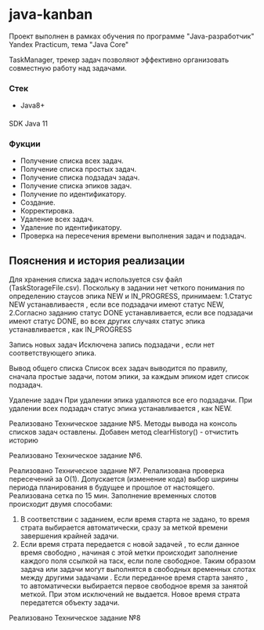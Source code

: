# java-kanban
Проект выполнен в рамках обучения по программе "Java-разработчик" Yandex Practicum, тема "Java Core"

TaskManager, трекер задач позволяют эффективно организовать совместную работу над задачами.

### Стек
* Java8+
####
SDK Java 11

### Фукции

* Получение списка всех задач.
* Получение списка простых задач.
* Получение списка подзадач задач.
* Получение списка эпиков задач.
* Получение по идентификатору.
* Создание.
* Корректировка.
* Удаление всех задач.
* Удаление по идентификатору.
* Проверка на пересечения времени выполнения задач и подзадач.



## Пояснения и история реализации
Для хранения списка задач используется csv файл (TaskStorageFile.csv). 
Поскольку в задании нет четкого понимания по определению стаусов эпика NEW и IN_PROGRESS, принимаем:
1.Cтатус NEW устанавливаестя , если все подзадачи имеют статус NEW,
2.Cогласно заданию статус DONE устанавливается, если все подзадачи имеют статус DONE, во всех других случаях статус эпика устанавливается , как IN_PROGRESS

Запись новых задач
Исключена запись подзадачи , если нет соответствующего эпика. 

Вывод общего списка
Список всех задач выводится по правилу, сначала простые задачи, потом эпики,
за каждым эпиком идет список подзадач. 

Удаление задач
При удалении эпика удаляются все его подзадачи.
При удалении всех подзадач статус эпика устанавливается , как NEW.

Реализовано Техническое задание №5. Методы вывода на консоль списков задач оставлены.
Добавен метод clearHistory() - отчистить историю

Реализовано Техническое задание №6.

Реализовано Техническое задание №7. Релализована проверка пересечений за O(1).
Допускается (изменение кода) выбор ширины периода планирования в будущее и прошлое от настоящего. 
Реализована сетка по 15 мин. Заполнение временных слотов происходит двумя способами:
1. В соответствии с заданием, если время старта не задано, то время страта выбирается автоматически, 
сразу за меткой времени завершения крайней задачи.
2. Если время страта передается с новой задачей , то если данное время свободно , начиная с этой метки
происходит заполнение каждого поля ссылкой на таск, если поле свободное. Таким образом задача 
или задачи могут выполнятся в свободных временных слотах между другими задачами . Если переданное 
время старта занято , то автоматически выбирается первое свободное время за занятой меткой. 
При этом исключений не выдается. Новое время страта передатется объекту задачи. 

Реализовано Техническое задание №8




